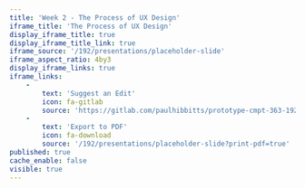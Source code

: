 ```yaml
---
title: 'Week 2 - The Process of UX Design'
iframe_title: 'The Process of UX Design'
display_iframe_title: true
display_iframe_title_link: true
iframe_source: '/192/presentations/placeholder-slide'
iframe_aspect_ratio: 4by3
display_iframe_links: true
iframe_links:
    -
        text: 'Suggest an Edit'
        icon: fa-gitlab
        source: 'https://gitlab.com/paulhibbitts/prototype-cmpt-363-192/blob/master/pages/02.193/presentations/placeholder-slide/presentation.md'
    -
        text: 'Export to PDF'
        icon: fa-download
        source: '/192/presentations/placeholder-slide?print-pdf=true'
published: true
cache_enable: false
visible: true
---
```

